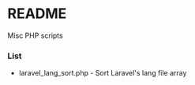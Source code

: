 # README #

Misc PHP scripts

### List ###

* laravel_lang_sort.php - Sort Laravel's lang file array
